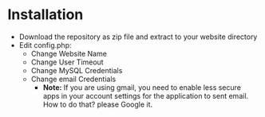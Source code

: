 # Installation
- Download the repository as zip file and extract to your website directory
- Edit config.php:
  - Change Website Name
  - Change User Timeout 
  - Change MySQL Credentials
  - Change email Credentials
    - **Note:** If you are using gmail, you need to enable less secure apps in your account settings for the application to sent email. How to do that? please Google it.
